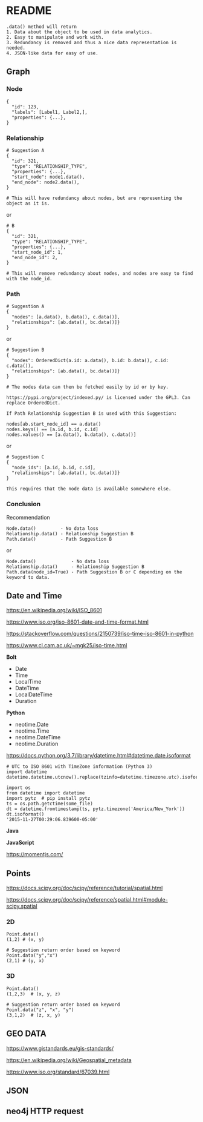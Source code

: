 # README

```#Python3
.data() method will return
1. Data about the object to be used in data analytics.
2. Easy to manipulate and work with.
3. Redundancy is removed and thus a nice data representation is needed.
4. JSON-like data for easy of use.
```

## Graph

### Node

```#Python3
{
  "id": 123,
  "labels": [Label1, Label2,],
  "properties": {...},
}
```

### Relationship

```#Python3
# Suggestion A
{
  "id": 321,
  "type": "RELATIONSHIP_TYPE",
  "properties": {...},
  "start_node": node1.data(),
  "end_node": node2.data(),
}

# This will have redundancy about nodes, but are representing the object as it is.
```

or

```#Python3
# B
{
  "id": 321,
  "type": "RELATIONSHIP_TYPE",
  "properties": {...},
  "start_node_id": 1,
  "end_node_id": 2,
}

# This will remove redundancy about nodes, and nodes are easy to find with the node_id.
```

### Path

```#Python3
# Suggestion A
{
  "nodes": [a.data(), b.data(), c.data()],
  "relationships": [ab.data(), bc.data()]}
}
```

or

```#Python3
# Suggestion B
{
  "nodes": OrderedDict(a.id: a.data(), b.id: b.data(), c.id: c.data()),
  "relationships": [ab.data(), bc.data()]}
}

# The nodes data can then be fetched easily by id or by key.

https://pypi.org/project/indexed.py/ is licensed under the GPL3. Can replace OrderedDict.

If Path Relationship Suggestion B is used with this Suggestion:

nodes[ab.start_node_id] == a.data()
nodes.keys() == [a.id, b.id, c.id]
nodes.values() == [a.data(), b.data(), c.data()]
```

or

```#Python3
# Suggestion C
{
  "node_ids": [a.id, b.id, c.id],
  "relationships": [ab.data(), bc.data()]}
}

This requires that the node data is available somewhere else.
```

### Conclusion

Recommendation

```#Python3
Node.data()         - No data loss
Relationship.data() - Relationship Suggestion B
Path.data()         - Path Suggestion B
```

or

```#Python3
Node.data()             - No data loss
Relationship.data()     - Relationship Suggestion B
Path.data(node_id=True) - Path Suggestion B or C depending on the keyword to data.
```

## Date and Time

https://en.wikipedia.org/wiki/ISO_8601

https://www.iso.org/iso-8601-date-and-time-format.html

https://stackoverflow.com/questions/2150739/iso-time-iso-8601-in-python

https://www.cl.cam.ac.uk/~mgk25/iso-time.html

**Bolt**

+ Date
+ Time
+ LocalTime
+ DateTime
+ LocalDateTime
+ Duration


**Python**

+ neotime.Date
+ neotime.Time
+ neotime.DateTime
+ neotime.Duration

https://docs.python.org/3.7/library/datetime.html#datetime.date.isoformat

```#Python3
# UTC to ISO 8601 with TimeZone information (Python 3)
import datetime
datetime.datetime.utcnow().replace(tzinfo=datetime.timezone.utc).isoformat()
```

```#Python2
import os
from datetime import datetime
import pytz  # pip install pytz
ts = os.path.getctime(some_file)
dt = datetime.fromtimestamp(ts, pytz.timezone('America/New_York'))
dt.isoformat()
'2015-11-27T00:29:06.839600-05:00'
```

**Java**

**JavaScript**

https://momentjs.com/



## Points

https://docs.scipy.org/doc/scipy/reference/tutorial/spatial.html

https://docs.scipy.org/doc/scipy/reference/spatial.html#module-scipy.spatial

### 2D

```#Python3
Point.data()
(1,2) # (x, y)
```

```#Python3
# Suggestion return order based on keyword
Point.data("y","x")
(2,1) # (y, x)
```

### 3D

```#Python3
Point.data()
(1,2,3)  # (x, y, z)
```

```#Python3
# Suggestion return order based on keyword
Point.data("z", "x", "y")
(3,1,2)  # (z, x, y)
```

## GEO DATA

https://www.gistandards.eu/gis-standards/

https://en.wikipedia.org/wiki/Geospatial_metadata

https://www.iso.org/standard/67039.html


## JSON


## neo4j HTTP request
